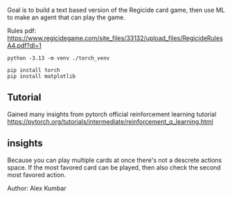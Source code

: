 Goal is to build a text based version of the Regicide card game, then use ML to make an agent that can play the game.

Rules pdf: https://www.regicidegame.com/site_files/33132/upload_files/RegicideRulesA4.pdf?dl=1

```
python -3.13 -m venv ./torch_venv
```

```
pip install torch
pip install matplotlib
```

## Tutorial

Gained many insights from pytorch official reinforcement learning tutorial
https://pytorch.org/tutorials/intermediate/reinforcement_q_learning.html

## insights

Because you can play multiple cards at once there's not a descrete actions space. If the most favored card can be played, then also check the second most favored action.

Author:
Alex Kumbar